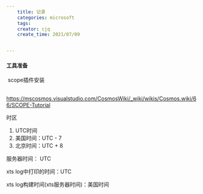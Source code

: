 ```yaml
---
    title: 记录
    categories: microsoft
    tags:
    creator: cjq
    create_time: 2021/07/09


---
```


#### 工具准备

​	scope插件安装

​	https://mscosmos.visualstudio.com/CosmosWiki/_wiki/wikis/Cosmos.wiki/66/SCOPE-Tutorial







时区

1. UTC时间
2. 美国时间：UTC - 7
3. 北京时间：UTC + 8

服务器时间： UTC

xts log中打印的时间：UTC

xts log构建时间(xts服务器时间)：美国时间
